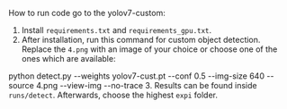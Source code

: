 How to run code go to the yolov7-custom:
1. Install `requirements.txt` and `requirements_gpu.txt`.
2. After installation, run this command for custom object detection. Replace the `4.png` with an image of your choice or choose one of the ones which are available:

python detect.py --weights yolov7-cust.pt --conf 0.5 --img-size 640 --source 4.png --view-img --no-trace
3. Results can be found inside `runs/detect`. Afterwards, choose the highest `expi` folder.
